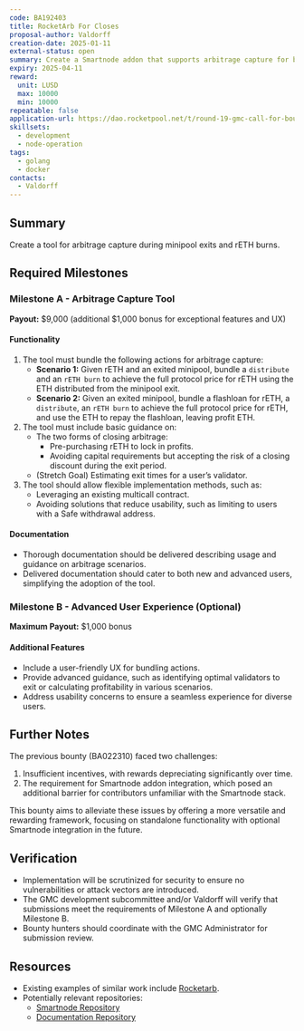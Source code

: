 ```yaml
---
code: BA192403
title: RocketArb For Closes
proposal-author: Valdorff
creation-date: 2025-01-11
external-status: open
summary: Create a Smartnode addon that supports arbitrage capture for both new minipool deposits and minipool closes / final distributions.
expiry: 2025-04-11
reward:
  unit: LUSD
  max: 10000
  min: 10000
repeatable: false
application-url: https://dao.rocketpool.net/t/round-19-gmc-call-for-bounty-applications-deadline-is-december-7/3377/2?u=shfryn
skillsets:
  - development
  - node-operation
tags: 
  - golang
  - docker
contacts:
  - Valdorff
---
```


## Summary

Create a tool for arbitrage capture during minipool exits and rETH burns.

## Required Milestones

### Milestone A - Arbitrage Capture Tool
**Payout:** $9,000 (additional $1,000 bonus for exceptional features and UX)

#### Functionality
1. The tool must bundle the following actions for arbitrage capture:
   - **Scenario 1:** Given rETH and an exited minipool, bundle a `distribute` and an `rETH burn` to achieve the full protocol price for rETH using the ETH distributed from the minipool exit.
   - **Scenario 2:** Given an exited minipool, bundle a flashloan for rETH, a `distribute`, an `rETH burn` to achieve the full protocol price for rETH, and use the ETH to repay the flashloan, leaving profit ETH.
2. The tool must include basic guidance on:
   - The two forms of closing arbitrage:
     - Pre-purchasing rETH to lock in profits.
     - Avoiding capital requirements but accepting the risk of a closing discount during the exit period.
   - (Stretch Goal) Estimating exit times for a user’s validator.
3. The tool should allow flexible implementation methods, such as:
   - Leveraging an existing multicall contract.
   - Avoiding solutions that reduce usability, such as limiting to users with a Safe withdrawal address.

#### Documentation
* Thorough documentation should be delivered describing usage and guidance on arbitrage scenarios.
* Delivered documentation should cater to both new and advanced users, simplifying the adoption of the tool.

### Milestone B - Advanced User Experience (Optional)
**Maximum Payout:** $1,000 bonus

#### Additional Features
* Include a user-friendly UX for bundling actions.
* Provide advanced guidance, such as identifying optimal validators to exit or calculating profitability in various scenarios.
* Address usability concerns to ensure a seamless experience for diverse users.

## Further Notes

The previous bounty (BA022310) faced two challenges:
1. Insufficient incentives, with rewards depreciating significantly over time.
2. The requirement for Smartnode addon integration, which posed an additional barrier for contributors unfamiliar with the Smartnode stack.

This bounty aims to alleviate these issues by offering a more versatile and rewarding framework, focusing on standalone functionality with optional Smartnode integration in the future.

## Verification

* Implementation will be scrutinized for security to ensure no vulnerabilities or attack vectors are introduced.
* The GMC development subcommittee and/or Valdorff will verify that submissions meet the requirements of Milestone A and optionally Milestone B.
* Bounty hunters should coordinate with the GMC Administrator for submission review.

## Resources
* Existing examples of similar work include [Rocketarb](https://github.com/xrchz/rocketarb/).
* Potentially relevant repositories:
  - [Smartnode Repository](https://github.com/rocket-pool/smartnode/)
  - [Documentation Repository](https://github.com/rocket-pool/docs.rocketpool.net)